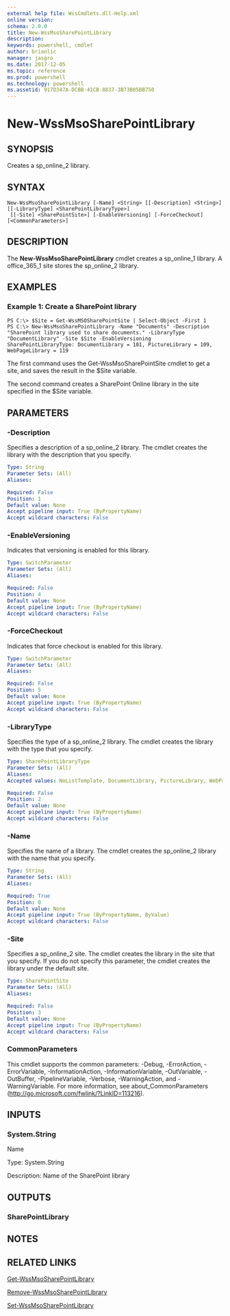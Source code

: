 ```yaml
---
external help file: WssCmdlets.dll-Help.xml
online version: 
schema: 2.0.0
title: New-WssMsoSharePointLibrary
description: 
keywords: powershell, cmdlet
author: brianlic
manager: jasgro
ms.date: 2017-12-05
ms.topic: reference
ms.prod: powershell
ms.technology: powershell
ms.assetid: 917D347A-DCBB-41CB-8837-3B73B05BB750
---
```


# New-WssMsoSharePointLibrary

## SYNOPSIS
Creates a sp_online_2 library.

## SYNTAX

```
New-WssMsoSharePointLibrary [-Name] <String> [[-Description] <String>] [[-LibraryType] <SharePointLibraryType>]
 [[-Site] <SharePointSite>] [-EnableVersioning] [-ForceCheckout] [<CommonParameters>]
```

## DESCRIPTION
The **New-WssMsoSharePointLibrary** cmdlet creates a sp_online_1 library.
A office_365_1 site stores the sp_online_2 library.

## EXAMPLES

### Example 1: Create a SharePoint library
```
PS C:\> $Site = Get-WssMSOSharePointSite | Select-Object -First 1
PS C:\> New-WssMsoSharePointLibrary -Name "Documents" -Description "SharePoint library used to share documents." -LibraryType "DocumentLibrary" -Site $Site -EnableVersioning
SharePointLibraryType: DocumentLibrary = 101, PictureLibrary = 109, WebPageLibrary = 119
```

The first command uses the Get-WssMsoSharePointSite cmdlet to get a site, and saves the result in the $Site variable.

The second command creates a SharePoint Online library in the site specified in the $Site variable.

## PARAMETERS

### -Description
Specifies a description of a sp_online_2 library.
The cmdlet creates the library with the description that you specify.

```yaml
Type: String
Parameter Sets: (All)
Aliases: 

Required: False
Position: 1
Default value: None
Accept pipeline input: True (ByPropertyName)
Accept wildcard characters: False
```

### -EnableVersioning
Indicates that versioning is enabled for this library.

```yaml
Type: SwitchParameter
Parameter Sets: (All)
Aliases: 

Required: False
Position: 4
Default value: None
Accept pipeline input: True (ByPropertyName)
Accept wildcard characters: False
```

### -ForceCheckout
Indicates that force checkout is enabled for this library.

```yaml
Type: SwitchParameter
Parameter Sets: (All)
Aliases: 

Required: False
Position: 5
Default value: None
Accept pipeline input: True (ByPropertyName)
Accept wildcard characters: False
```

### -LibraryType
Specifies the type of a sp_online_2 library.
The cmdlet creates the library with the type that you specify.

```yaml
Type: SharePointLibraryType
Parameter Sets: (All)
Aliases: 
Accepted values: NoListTemplate, DocumentLibrary, PictureLibrary, WebPageLibrary, InvalidType

Required: False
Position: 2
Default value: None
Accept pipeline input: True (ByPropertyName)
Accept wildcard characters: False
```

### -Name
Specifies the name of a library.
The cmdlet creates the sp_online_2 library with the name that you specify.

```yaml
Type: String
Parameter Sets: (All)
Aliases: 

Required: True
Position: 0
Default value: None
Accept pipeline input: True (ByPropertyName, ByValue)
Accept wildcard characters: False
```

### -Site
Specifies a sp_online_2 site.
The cmdlet creates the library in the site that you specify.
If you do not specify this parameter, the cmdlet creates the library under the default site.

```yaml
Type: SharePointSite
Parameter Sets: (All)
Aliases: 

Required: False
Position: 3
Default value: None
Accept pipeline input: True (ByPropertyName)
Accept wildcard characters: False
```

### CommonParameters
This cmdlet supports the common parameters: -Debug, -ErrorAction, -ErrorVariable, -InformationAction, -InformationVariable, -OutVariable, -OutBuffer, -PipelineVariable, -Verbose, -WarningAction, and -WarningVariable. For more information, see about_CommonParameters (http://go.microsoft.com/fwlink/?LinkID=113216).

## INPUTS

### System.String
Name

Type: System.String

Description: Name of the SharePoint library

## OUTPUTS

### SharePointLibrary

## NOTES

## RELATED LINKS

[Get-WssMsoSharePointLibrary](./Get-WssMsoSharePointLibrary.md)

[Remove-WssMsoSharePointLibrary](./Remove-WssMsoSharePointLibrary.md)

[Set-WssMsoSharePointLibrary](./Set-WssMsoSharePointLibrary.md)

